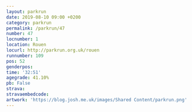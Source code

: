 ```yaml
---
layout: parkrun
date: 2019-08-10 09:00 +0200
category: parkrun
permalink: /parkrun/47
number: 47
locnumber: 1
location: Rouen
locurl: http://parkrun.org.uk/rouen
runnumber: 109
pos: 52
genderpos: 
time: '32:51'
agegrade: 41.10%
pb: False
strava: 
stravaembedcode:
artwork: 'https://blog.josh.me.uk/images/Shared Content/parkrun.png'
---
```


